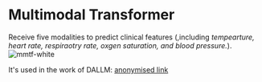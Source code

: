 # Multimodal Transformer 

Receive five modalities to predict clinical features (,including *tempearture, heart rate, respiraotry rate, oxgen saturation, and blood pressure.*).
![mmtf-white](https://github.com/ChihchengHsieh/MMTF/assets/37566901/d3b8dcd4-45bb-44c7-8a36-dacc14406392)

It's used in the work of DALLM: [anonymised link](https://anonymous.4open.science/r/DALL-M-F7E6/)
